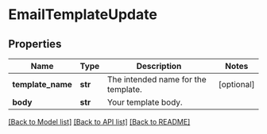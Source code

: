 # EmailTemplateUpdate

## Properties
Name | Type | Description | Notes
------------ | ------------- | ------------- | -------------
**template_name** | **str** | The intended name for the template. | [optional] 
**body** | **str** | Your template body. | 

[[Back to Model list]](../README.md#documentation-for-models) [[Back to API list]](../README.md#documentation-for-api-endpoints) [[Back to README]](../README.md)


